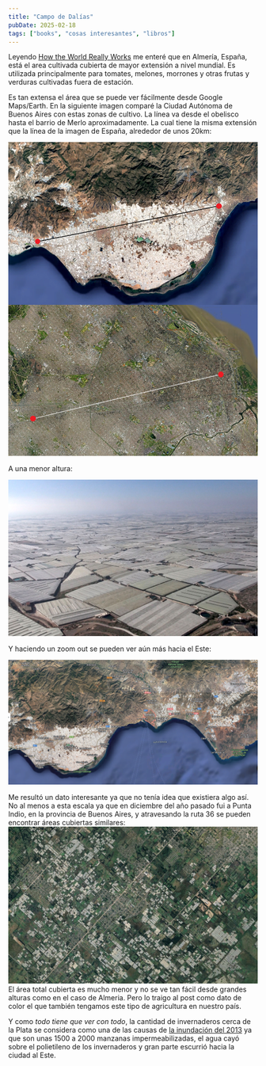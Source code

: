 ```yaml
---
title: "Campo de Dalías"
pubDate: 2025-02-18
tags: ["books", "cosas interesantes", "libros"]
---
```


Leyendo [How the World Really Works](https://www.goodreads.com/book/show/56587388-how-the-world-really-works) me enteré que en Almería, España, está el area cultivada cubierta de mayor extensión a nivel mundial. Es utilizada principalmente para tomates, melones, morrones y otras frutas y verduras cultivadas fuera de estación.

Es tan extensa el área que se puede ver fácilmente desde Google Maps/Earth. En la siguiente imagen comparé la Ciudad Autónoma de Buenos Aires con estas zonas de cultivo. La línea va desde el obelisco hasta el barrio de Merlo aproximadamente. La cual tiene la misma extensión que la línea de la imagen de España, alrededor de unos 20km:

![Comparación entre CABA y el Campo de Dalías](../../../images/almeria/comparison.png)

A una menor altura:

![Campo de Dalías desde la vista de un avión](../../../images/almeria/campo-de-dalias.jpeg)

Y haciendo un zoom out se pueden ver aún más hacia el Este:

![Zoom out del Campo de Dalías](../../../images/almeria/zoom_out.png)

Me resultó un dato interesante ya que no tenía idea que existiera algo así. No al menos a esta escala ya que en diciembre del año pasado fui a Punta Indio, en la provincia de Buenos Aires, y atravesando la ruta 36 se pueden encontrar áreas cubiertas similares:
![Imágenes similares camino a Punta Indio, Buenos Aires](../../../images/almeria/punta_indio.png)
El área total cubierta es mucho menor y no se ve tan fácil desde grandes alturas como en el caso de Almeria. Pero lo traigo al post como dato de color el que también tengamos este tipo de agricultura en nuestro país.

Y como _todo tiene que ver con todo_, la cantidad de invernaderos cerca de la Plata se considera como una de las causas de [la inundación del 2013](https://es.wikipedia.org/wiki/Inundaci%C3%B3n_en_La_Plata_de_2013#Algunas_causas_de_la_inundaci%C3%B3n) ya que son unas 1500 a 2000 manzanas impermeabilizadas, el agua cayó sobre el polietileno de los invernaderos y gran parte escurrió hacia la ciudad al Este.